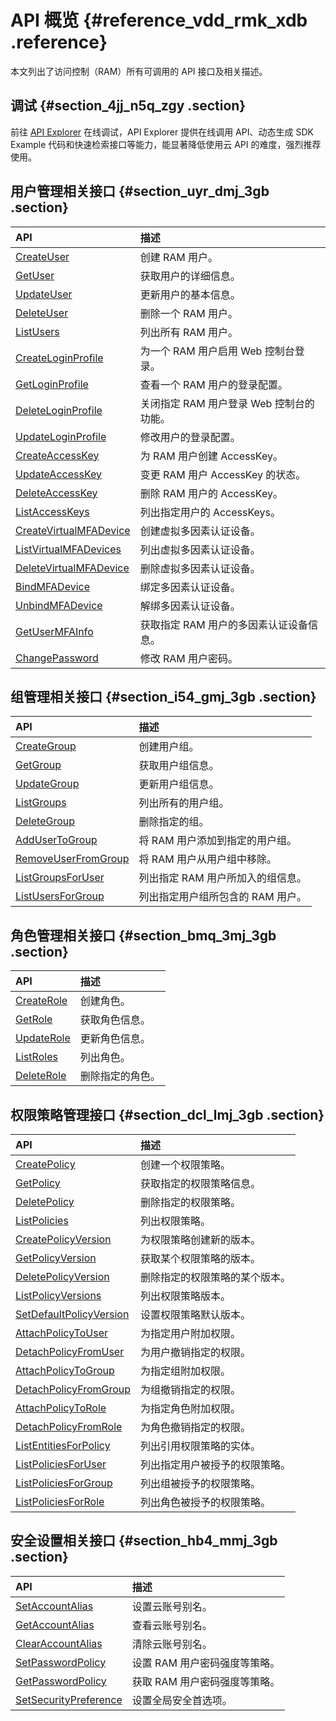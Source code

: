 # API 概览 {#reference_vdd_rmk_xdb .reference}

本文列出了访问控制（RAM）所有可调用的 API 接口及相关描述。

## 调试 {#section_4jj_n5q_zgy .section}

前往 [API Explorer](https://api.aliyun.com/#product=Ram&api=CreateUser) 在线调试，API Explorer 提供在线调用 API、动态生成 SDK Example 代码和快速检索接口等能力，能显著降低使用云 API 的难度，强烈推荐使用。

## 用户管理相关接口 {#section_uyr_dmj_3gb .section}

|API|描述|
|:--|:-|
|[CreateUser](intl.zh-CN/API参考（RAM）/用户管理接口/CreateUser.md)|创建 RAM 用户。|
|[GetUser](intl.zh-CN/API参考（RAM）/用户管理接口/GetUser.md)|获取用户的详细信息。|
|[UpdateUser](intl.zh-CN/API参考（RAM）/用户管理接口/UpdateUser.md)|更新用户的基本信息。|
|[DeleteUser](intl.zh-CN/API参考（RAM）/用户管理接口/DeleteUser.md)|删除一个 RAM 用户。|
|[ListUsers](intl.zh-CN/API参考（RAM）/用户管理接口/ListUsers.md#)|列出所有 RAM 用户。|
|[CreateLoginProfile](intl.zh-CN/API参考（RAM）/用户管理接口/CreateLoginProfile.md)|为一个 RAM 用户启用 Web 控制台登录。|
|[GetLoginProfile](intl.zh-CN/API参考（RAM）/用户管理接口/GetLoginProfile.md)|查看一个 RAM 用户的登录配置。|
|[DeleteLoginProfile](intl.zh-CN/API参考（RAM）/用户管理接口/DeleteLoginProfile.md)|关闭指定 RAM 用户登录 Web 控制台的功能。|
|[UpdateLoginProfile](intl.zh-CN/API参考（RAM）/用户管理接口/UpdateLoginProfile.md#)|修改用户的登录配置。|
|[CreateAccessKey](intl.zh-CN/API参考（RAM）/用户管理接口/CreateAccessKey.md)|为 RAM 用户创建 AccessKey。|
|[UpdateAccessKey](intl.zh-CN/API参考（RAM）/用户管理接口/UpdateAccessKey.md)|变更 RAM 用户 AccessKey 的状态。|
|[DeleteAccessKey](intl.zh-CN/API参考（RAM）/用户管理接口/DeleteAccessKey.md)|删除 RAM 用户的 AccessKey。|
|[ListAccessKeys](intl.zh-CN/API参考（RAM）/用户管理接口/ListAccessKeys.md)|列出指定用户的 AccessKeys。|
|[CreateVirtualMFADevice](intl.zh-CN/API参考（RAM）/用户管理接口/CreateVirtualMFADevice.md)|创建虚拟多因素认证设备。|
|[ListVirtualMFADevices](intl.zh-CN/API参考（RAM）/用户管理接口/ListVirtualMFADevices.md)|列出虚拟多因素认证设备。|
|[DeleteVirtualMFADevice](intl.zh-CN/API参考（RAM）/用户管理接口/DeleteVirtualMFADevice.md)|删除虚拟多因素认证设备。|
|[BindMFADevice](intl.zh-CN/API参考（RAM）/用户管理接口/BindMFADevice.md)|绑定多因素认证设备。|
|[UnbindMFADevice](intl.zh-CN/API参考（RAM）/用户管理接口/UnbindMFADevice.md)|解绑多因素认证设备。|
|[GetUserMFAInfo](intl.zh-CN/API参考（RAM）/用户管理接口/GetUserMFAInfo.md)|获取指定 RAM 用户的多因素认证设备信息。|
|[ChangePassword](intl.zh-CN/API参考（RAM）/用户管理接口/ChangePassword.md)|修改 RAM 用户密码。|

## 组管理相关接口 {#section_i54_gmj_3gb .section}

|API|描述|
|:--|:-|
|[CreateGroup](intl.zh-CN/API参考（RAM）/组管理接口/CreateGroup.md)|创建用户组。|
|[GetGroup](intl.zh-CN/API参考（RAM）/组管理接口/GetGroup.md)|获取用户组信息。|
|[UpdateGroup](intl.zh-CN/API参考（RAM）/组管理接口/UpdateGroup.md)|更新用户组信息。|
|[ListGroups](intl.zh-CN/API参考（RAM）/组管理接口/ListGroups.md)|列出所有的用户组。|
|[DeleteGroup](intl.zh-CN/API参考（RAM）/组管理接口/DeleteGroup.md)|删除指定的组。|
|[AddUserToGroup](intl.zh-CN/API参考（RAM）/组管理接口/AddUserToGroup.md)|将 RAM 用户添加到指定的用户组。|
|[RemoveUserFromGroup](intl.zh-CN/API参考（RAM）/组管理接口/RemoveUserFromGroup.md)|将 RAM 用户从用户组中移除。|
|[ListGroupsForUser](intl.zh-CN/API参考（RAM）/组管理接口/ListGroupsForUser.md)|列出指定 RAM 用户所加入的组信息。|
|[ListUsersForGroup](intl.zh-CN/API参考（RAM）/组管理接口/ListUsersForGroup.md)|列出指定用户组所包含的 RAM 用户。|

## 角色管理相关接口 {#section_bmq_3mj_3gb .section}

|API|描述|
|:--|:-|
|[CreateRole](intl.zh-CN/API参考（RAM）/角色管理接口/CreateRole.md)|创建角色。|
|[GetRole](intl.zh-CN/API参考（RAM）/角色管理接口/GetRole.md)|获取角色信息。|
|[UpdateRole](intl.zh-CN/API参考（RAM）/角色管理接口/UpdateRole.md)|更新角色信息。|
|[ListRoles](intl.zh-CN/API参考（RAM）/角色管理接口/ListRoles.md)|列出角色。|
|[DeleteRole](intl.zh-CN/API参考（RAM）/角色管理接口/DeleteRole.md)|删除指定的角色。|

## 权限策略管理接口 {#section_dcl_lmj_3gb .section}

|API|描述|
|:--|:-|
|[CreatePolicy](intl.zh-CN/API参考（RAM）/权限策略管理接口/CreatePolicy.md)|创建一个权限策略。|
|[GetPolicy](intl.zh-CN/API参考（RAM）/权限策略管理接口/GetPolicy.md)|获取指定的权限策略信息。|
|[DeletePolicy](intl.zh-CN/API参考（RAM）/权限策略管理接口/DeletePolicy.md)|删除指定的权限策略。|
|[ListPolicies](intl.zh-CN/API参考（RAM）/权限策略管理接口/ListPolicies.md)|列出权限策略。|
|[CreatePolicyVersion](intl.zh-CN/API参考（RAM）/权限策略管理接口/CreatePolicyVersion.md)|为权限策略创建新的版本。|
|[GetPolicyVersion](intl.zh-CN/API参考（RAM）/权限策略管理接口/GetPolicyVersion.md)|获取某个权限策略的版本。|
|[DeletePolicyVersion](intl.zh-CN/API参考（RAM）/权限策略管理接口/DeletePolicyVersion.md)|删除指定的权限策略的某个版本。|
|[ListPolicyVersions](intl.zh-CN/API参考（RAM）/权限策略管理接口/ListPolicyVersions.md)|列出权限策略版本。|
|[SetDefaultPolicyVersion](intl.zh-CN/API参考（RAM）/权限策略管理接口/SetDefaultPolicyVersion.md)|设置权限策略默认版本。|
|[AttachPolicyToUser](intl.zh-CN/API参考（RAM）/权限策略管理接口/AttachPolicyToUser.md)|为指定用户附加权限。|
|[DetachPolicyFromUser](intl.zh-CN/API参考（RAM）/权限策略管理接口/DetachPolicyFromUser.md)|为用户撤销指定的权限。|
|[AttachPolicyToGroup](intl.zh-CN/API参考（RAM）/权限策略管理接口/AttachPolicyToGroup.md)|为指定组附加权限。|
|[DetachPolicyFromGroup](intl.zh-CN/API参考（RAM）/权限策略管理接口/DetachPolicyFromGroup.md)|为组撤销指定的权限。|
|[AttachPolicyToRole](intl.zh-CN/API参考（RAM）/权限策略管理接口/AttachPolicyToRole.md)|为指定角色附加权限。|
|[DetachPolicyFromRole](intl.zh-CN/API参考（RAM）/权限策略管理接口/DetachPolicyFromRole.md)|为角色撤销指定的权限。|
|[ListEntitiesForPolicy](intl.zh-CN/API参考（RAM）/权限策略管理接口/ListEntitiesForPolicy.md)|列出引用权限策略的实体。|
|[ListPoliciesForUser](intl.zh-CN/API参考（RAM）/权限策略管理接口/ListPoliciesForUser.md)|列出指定用户被授予的权限策略。|
|[ListPoliciesForGroup](intl.zh-CN/API参考（RAM）/权限策略管理接口/ListPoliciesForGroup.md)|列出组被授予的权限策略。|
|[ListPoliciesForRole](intl.zh-CN/API参考（RAM）/权限策略管理接口/ListPoliciesForRole.md)|列出角色被授予的权限策略。|

## 安全设置相关接口 {#section_hb4_mmj_3gb .section}

|API|描述|
|:--|:-|
|[SetAccountAlias](intl.zh-CN/API参考（RAM）/安全设置接口/SetAccountAlias.md)|设置云账号别名。|
|[GetAccountAlias](intl.zh-CN/API参考（RAM）/安全设置接口/GetAccountAlias.md)|查看云账号别名。|
|[ClearAccountAlias](intl.zh-CN/API参考（RAM）/安全设置接口/ClearAccountAlias.md)|清除云账号别名。|
|[SetPasswordPolicy](intl.zh-CN/API参考（RAM）/安全设置接口/SetPasswordPolicy.md)|设置 RAM 用户密码强度等策略。|
|[GetPasswordPolicy](intl.zh-CN/API参考（RAM）/安全设置接口/GetPasswordPolicy.md)|获取 RAM 用户密码强度等策略。|
|[SetSecurityPreference](intl.zh-CN/API参考（RAM）/安全设置接口/SetSecurityPreference.md)|设置全局安全首选项。|


